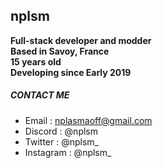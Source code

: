 ## nplsm

**Full-stack developer and modder**  
**Based in Savoy, France**  
**15 years old**  
**Developing since Early 2019**

##### CONTACT ME
- Email : nplasmaoff@gmail.com  
- Discord : @nplsm  
- Twitter : @nplsm_  
- Instagram : @nplsm_  
